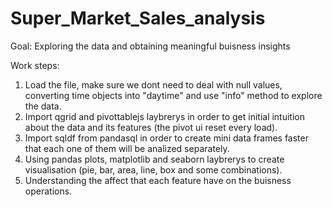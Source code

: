 # Super_Market_Sales_analysis
Goal:
Exploring the data and obtaining meaningful buisness insights

Work steps:
1. Load the file, make sure we dont need to deal with null values, converting time objects into "daytime" and use "info" method to explore the data.
2. Import qgrid and pivottablejs laybrerys in order to get initial intuition about the data and its features (the pivot ui reset every load).
3. Import sqldf from pandasql in order to create mini data frames faster that each one of them will be analized separately.
4. Using pandas plots, matplotlib and seaborn laybrerys to create visualisation (pie, bar, area, line, box and some combinations).
5. Understanding the affect that each feature have on the buisness operations.
